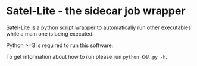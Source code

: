 # Satel-Lite - the sidecar job wrapper
Satel-Lite is a python script wrapper to automatically run other executables while a main one is being executed.

Python >=3 is required to run this software.

To get information about how to run please run `python KMA.py -h`.
